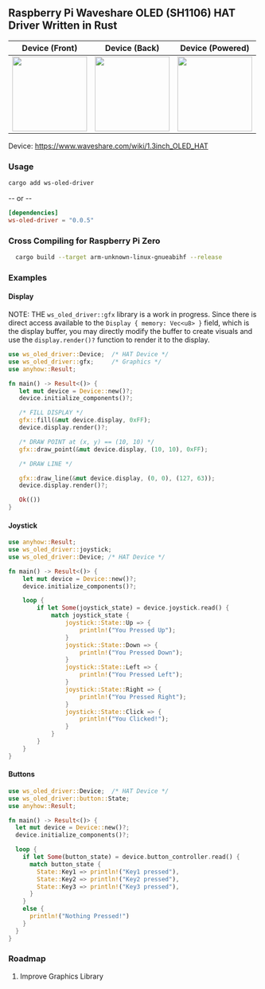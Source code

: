 ## Raspberry Pi Waveshare OLED (SH1106) HAT Driver Written in Rust
Device (Front) | Device (Back) | Device (Powered)
:-------------------------:|:-------------------------:|:------------------------:|
<img src="https://user-images.githubusercontent.com/36154121/223014213-2cf0357e-4ea1-405d-9f1c-89f3bf78f9d4.jpg" width="150" /> |<img src="https://user-images.githubusercontent.com/36154121/223014227-defea413-c79a-495c-9cb4-cfe5beffcee2.jpg" width="150" /> |<img src="https://user-images.githubusercontent.com/36154121/223014239-efdec969-89af-43e9-a77e-19da345008ca.jpg" width="150" /> 

Device: https://www.waveshare.com/wiki/1.3inch_OLED_HAT  

### Usage

```bash
cargo add ws-oled-driver
```
-- or --

```toml
[dependencies]
ws-oled-driver = "0.0.5"
```

### Cross Compiling for Raspberry Pi Zero

```bash
  cargo build --target arm-unknown-linux-gnueabihf --release 
```

### Examples

#### Display

NOTE: THE `ws_oled_driver::gfx` library is a work in progress. Since there is direct access available to the `Display { memory: Vec<u8> }` field, which is the display buffer, you may directly modify the buffer to create visuals and use the `display.render()?` function to render it to the display.

```rust
use ws_oled_driver::Device;  /* HAT Device */
use ws_oled_driver::gfx;     /* Graphics */
use anyhow::Result;

fn main() -> Result<()> {
   let mut device = Device::new()?;
   device.initialize_components()?;

   /* FILL DISPLAY */
   gfx::fill(&mut device.display, 0xFF);
   device.display.render()?; 

   /* DRAW POINT at (x, y) == (10, 10) */
   gfx::draw_point(&mut device.display, (10, 10), 0xFF);

   /* DRAW LINE */

   gfx::draw_line(&mut device.display, (0, 0), (127, 63));
   device.display.render()?; 

   Ok(())
}
```

#### Joystick

```rust
use anyhow::Result;
use ws_oled_driver::joystick;
use ws_oled_driver::Device; /* HAT Device */

fn main() -> Result<()> {
    let mut device = Device::new()?;
    device.initialize_components()?;

    loop {
        if let Some(joystick_state) = device.joystick.read() {
            match joystick_state {
                joystick::State::Up => {
                    println!("You Pressed Up");
                }
                joystick::State::Down => {
                    println!("You Pressed Down");
                }
                joystick::State::Left => {
                    println!("You Pressed Left");
                }
                joystick::State::Right => {
                    println!("You Pressed Right");
                }
                joystick::State::Click => {
                    println!("You Clicked!");
                }
            }
        }
    }
}

```

#### Buttons

```rust
use ws_oled_driver::Device;  /* HAT Device */
use ws_oled_driver::button::State;
use anyhow::Result;

fn main() -> Result<()> {
  let mut device = Device::new()?;
  device.initialize_components()?;

  loop {
    if let Some(button_state) = device.button_controller.read() {
      match button_state {
        State::Key1 => println!("Key1 pressed"),
        State::Key2 => println!("Key2 pressed"),
        State::Key3 => println!("Key3 pressed"),
      }
    }
    else {
      println!("Nothing Pressed!")
    }
  }
}

```

### Roadmap
1. Improve Graphics Library
